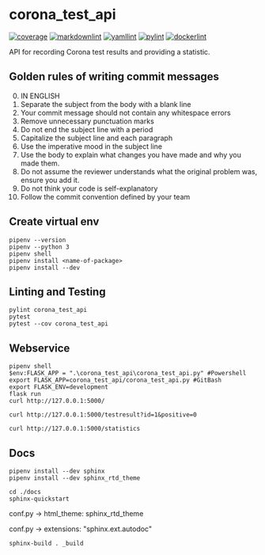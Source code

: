 # corona_test_api
[![coverage](https://gitlab.com/hs-karlsruhe/ss2021/zaan1018/corona_test_api/badges/master/coverage.svg)](https://hs-karlsruhe.gitlab.io/ss2021/zaan1018/corona_test_api/test/)
[![markdownlint](https://hs-karlsruhe.gitlab.io/ss2021/zaan1018/corona_test_api/badges/markdownlint.svg)](https://gitlab.com/hs-karlsruhe/ss2021/zaan1018/corona_test_api/commits/master)
[![yamllint](https://hs-karlsruhe.gitlab.io/ss2021/zaan1018/corona_test_api/badges/yamllint.svg)](https://gitlab.com/hs-karlsruhe/ss2021/zaan1018/corona_test_api/commits/master)
[![pylint](https://hs-karlsruhe.gitlab.io/ss2021/zaan1018/corona_test_api/badges/pylint.svg)](https://hs-karlsruhe.gitlab.io/ss2021/zaan1018/corona_test_api/lint/)
[![dockerlint](https://hs-karlsruhe.gitlab.io/ss2021/zaan1018/corona_test_api/badges/dockerlint.svg)](https://gitlab.com/hs-karlsruhe/ss2021/zaan1018/corona_test_api/commits/master)

API for recording Corona test results and providing a statistic.

## Golden rules of writing commit messages

0. IN ENGLISH
1. Separate the subject from the body with a blank line
2. Your commit message should not contain any whitespace errors
3. Remove unnecessary punctuation marks
4. Do not end the subject line with a period
5. Capitalize the subject line and each paragraph
6. Use the imperative mood in the subject line
7. Use the body to explain what changes you have made and why you made them.
8. Do not assume the reviewer understands what the original problem was, ensure you add it.
9. Do not think your code is self-explanatory
10. Follow the commit convention defined by your team

## Create virtual env

    pipenv --version
    pipenv --python 3
    pipenv shell
    pipenv install <name-of-package>
    pipenv install --dev

## Linting and Testing

    pylint corona_test_api
    pytest
    pytest --cov corona_test_api

## Webservice

    pipenv shell
    $env:FLASK_APP = ".\corona_test_api\corona_test_api.py" #Powershell
    export FLASK_APP=corona_test_api/corona_test_api.py #GitBash
    export FLASK_ENV=development
    flask run
    curl http://127.0.0.1:5000/

    curl http://127.0.0.1:5000/testresult?id=1&positive=0

    curl http://127.0.0.1:5000/statistics

## Docs

    pipenv install --dev sphinx
    pipenv install --dev sphinx_rtd_theme

    cd ./docs
    sphinx-quickstart

conf.py -> html_theme: sphinx_rtd_theme

conf.py -> extensions: "sphinx.ext.autodoc"

    sphinx-build . _build